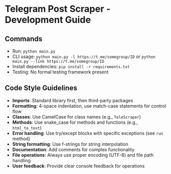 # Telegram Post Scraper - Development Guide

## Commands
- Run: `python main.py`
- CLI usage: `python main.py -l https://t.me/somegroup/ID` or `python main.py --link https://t.me/somegroup/ID`
- Install dependencies: `pip install -r requirements.txt`
- Testing: No formal testing framework present

## Code Style Guidelines
- **Imports**: Standard library first, then third-party packages
- **Formatting**: 4-space indentation, use match-case statements for control flow
- **Classes**: Use CamelCase for class names (e.g., `TeleScraper`)
- **Methods**: Use snake_case for methods and functions (e.g., `html_to_text`)
- **Error handling**: Use try/except blocks with specific exceptions (see `run` method)
- **String formatting**: Use f-strings for string interpolation
- **Documentation**: Add comments for complex functionality
- **File operations**: Always use proper encoding (UTF-8) and file path handling
- **User feedback**: Provide clear console feedback for operations